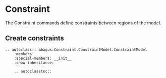 # Constraint

The Constraint commands define constraints between regions of the model.

## Create constraints

```{eval-rst}
.. autoclass:: abaqus.Constraint.ConstraintModel.ConstraintModel
    :members:
    :special-members: __init__
    :show-inheritance:

    .. autoclasstoc::

```

